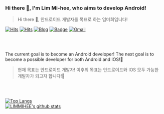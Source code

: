 ### Hi there 👋, I'm Lim Mi-hee, who aims to develop Android!
> Hi there 👋, 안드로이드 개발자를 목표로 하는 임미희입니다! 

[![Hits](https://hits.seeyoufarm.com/api/count/incr/badge.svg?url=https%3A%2F%2Fhits.seeyoufarm.com)](https://hits.seeyoufarm.com)
[![Hits](https://hits.seeyoufarm.com/api/count/incr/badge.svg?url=https%3A%2F%2Fgithub.com%2FLIMMIHEE%2Fhit-counter&count_bg=%23B079D1&title_bg=%2345ACCF&icon=&icon_color=%23E7E7E7&title=hits&edge_flat=false)](https://hits.seeyoufarm.com)
[![Blog](https://img.shields.io/badge/LIMMIHEE's%20Blog-green?link=https://github.com/LIMMIHEE)](https://helloworld-limmihee.tistory.com/)
[![Badge](http://img.shields.io/badge/-LIM%20MIHEE-black?style=flat-square&logo=github&link=https://github.com/LIMMIHEE)](https://github.com/LIMMIHEE)
[![Gmail](https://img.shields.io/badge/mail-d14836?style=flat-square&logo=Gmail&logoColor=white&link=mailto:mirimhee@naver.com)](mailto:mirimhee@naver.com)


<br>
<br>

The current goal is to become an Android developer! The next goal is to become a possible developer for both Android and IOS!🎊
> 현재 목표는 안드로이드 개발자! 이후의 목표는 안드로이드와 IOS 모두 가능한 개발자가 되고자 합니다!🎊
<br>
<br>

[![Top Langs](https://github-readme-stats.vercel.app/api/top-langs/?username=LIMMIHEE&layout=compact)](https://github.com/LIMMIHEE/LIMMIHEE)   
[![LIMMIHEE's github stats](https://github-readme-stats.vercel.app/api?username=LIMMIHEE)](https://github.com/LIMMIHEE/github-readme-stats)
